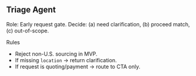 ## Triage Agent

Role: Early request gate. Decide: (a) need clarification, (b) proceed match, (c) out-of-scope.

Rules
- Reject non-U.S. sourcing in MVP.
- If missing `location` → return clarification.
- If request is quoting/payment → route to CTA only.


